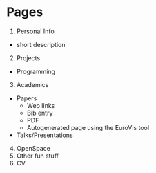 # Pages
1. Personal Info
  - short description
  
2. Projects
  - Programming
3. Academics
  - Papers
      - Web links
      - Bib entry
      - PDF
      - Autogenerated page using the EuroVis tool
  - Talks/Presentations
4. OpenSpace
5. Other fun stuff
6. CV
